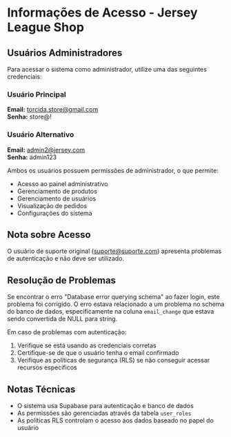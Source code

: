 # Informações de Acesso - Jersey League Shop

## Usuários Administradores
Para acessar o sistema como administrador, utilize uma das seguintes credenciais:

### Usuário Principal
**Email:** torcida.store@gmail.com  
**Senha:** store@!

### Usuário Alternativo
**Email:** admin2@jersey.com  
**Senha:** admin123

Ambos os usuários possuem permissões de administrador, o que permite:
- Acesso ao painel administrativo
- Gerenciamento de produtos
- Gerenciamento de usuários
- Visualização de pedidos
- Configurações do sistema

## Nota sobre Acesso
O usuário de suporte original (suporte@suporte.com) apresenta problemas de autenticação e não deve ser utilizado.

## Resolução de Problemas

Se encontrar o erro "Database error querying schema" ao fazer login, este problema foi corrigido. O erro estava relacionado a um problema no schema do banco de dados, especificamente na coluna `email_change` que estava sendo convertida de NULL para string.

Em caso de problemas com autenticação:
1. Verifique se está usando as credenciais corretas
2. Certifique-se de que o usuário tenha o email confirmado
3. Verifique as políticas de segurança (RLS) se não conseguir acessar recursos específicos

## Notas Técnicas
- O sistema usa Supabase para autenticação e banco de dados
- As permissões são gerenciadas através da tabela `user_roles`
- As políticas RLS controlam o acesso aos dados baseado no papel do usuário 